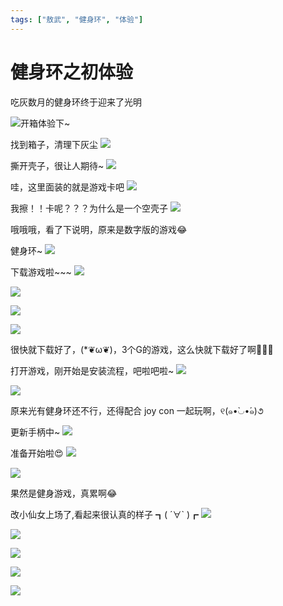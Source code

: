 ```yaml
---
tags: ["敖武", "健身环", "体验"]
---
```


# 健身环之初体验

吃灰数月的健身环终于迎来了光明

![开箱体验下~](https://fudongdong-statics.oss-cn-beijing.aliyuncs.com/images/20220224/333aca20032a4ba6af161636ea188f47.gif)

找到箱子，清理下灰尘
![](https://fudongdong-statics.oss-cn-beijing.aliyuncs.com/images/20211115/1776c19703754adca16266c8e1c5e938.png)



撕开壳子，很让人期待~
![](https://fudongdong-statics.oss-cn-beijing.aliyuncs.com/images/20211115/ab986773155d479fbb0fd714b4436739.png)



哇，这里面装的就是游戏卡吧
![](https://fudongdong-statics.oss-cn-beijing.aliyuncs.com/images/20211115/08c2c4fff5a940469f969bcfe9b7e401.png)


我擦！！卡呢？？？为什么是一个空壳子
![](https://fudongdong-statics.oss-cn-beijing.aliyuncs.com/images/20211115/ac6cc67d695b4eb29a4b35953823e5b1.png)


哦哦哦，看了下说明，原来是数字版的游戏😂

健身环~
![](https://fudongdong-statics.oss-cn-beijing.aliyuncs.com/images/20211115/ce823ad7080946f6b8e31b7771fd7e0f.png)


下载游戏啦~~~
![](https://fudongdong-statics.oss-cn-beijing.aliyuncs.com/images/20211115/086afd199a7146178991bbb1f0b4389f.png)

![](https://fudongdong-statics.oss-cn-beijing.aliyuncs.com/images/20211115/b5cb6cd7adf0448fa5533e0fbef8b872.png)

![](https://fudongdong-statics.oss-cn-beijing.aliyuncs.com/images/20211115/4746091d8e354df4af728b3bec461b9d.png)

![](https://fudongdong-statics.oss-cn-beijing.aliyuncs.com/images/20211115/a82138a3f63640b8974ff780b20ebb58.png)


很快就下载好了，(*❦ω❦)，3个G的游戏，这么快就下载好了啊👏👏👏

打开游戏，刚开始是安装流程，吧啦吧啦~
![](https://fudongdong-statics.oss-cn-beijing.aliyuncs.com/images/20211115/74b6085a251c4cf7b5661fd63dddc35c.png)

![](https://fudongdong-statics.oss-cn-beijing.aliyuncs.com/images/20211115/dc538cd940ef49339f1c645a720f1bcb.png)


原来光有健身环还不行，还得配合 joy con 一起玩啊，୧(๑•̀◡•́๑)૭

更新手柄中~
![](https://fudongdong-statics.oss-cn-beijing.aliyuncs.com/images/20211115/d7921cd899124701bbb6a9541ed3f15b.png)


准备开始啦😍
![](https://fudongdong-statics.oss-cn-beijing.aliyuncs.com/images/20211115/41c7645f36cb444fa5281fd105d8ddb5.png)

![](https://fudongdong-statics.oss-cn-beijing.aliyuncs.com/images/20211115/984a329b70cb4786a6f5d341d5489dcf.png)


果然是健身游戏，真累啊😂


改小仙女上场了,看起来很认真的样子 ┓( ´∀` )┏
![](https://fudongdong-statics.oss-cn-beijing.aliyuncs.com/images/20211115/4b15d6780eb24ce38f193239da407245.png)

![](https://fudongdong-statics.oss-cn-beijing.aliyuncs.com/images/20211115/fb13ad144932422ebcca81e8360fc9da.png)

![](https://fudongdong-statics.oss-cn-beijing.aliyuncs.com/images/20211115/711a86de2a71475b948628be4e2b8501.png)

![](https://fudongdong-statics.oss-cn-beijing.aliyuncs.com/images/20211115/905fa146414d4e4cb8fa9875420da645.png)

![](https://fudongdong-statics.oss-cn-beijing.aliyuncs.com/images/20211115/4808ba5bf87f46c1a46b83fdd3ecdab4.png)






